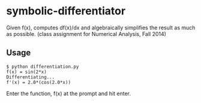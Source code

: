 # symbolic-differentiator
Given f(x), computes df(x)/dx and algebraically simplifies the result as much as possible. (class assignment for Numerical Analysis, Fall 2014)


## Usage
```
$ python differentiation.py
f(x) = sin(2*x)
Differentiating...
f'(x) = 2.0*(cos(2.0*x))
```
Enter the function, f(x) at the prompt and hit enter.
